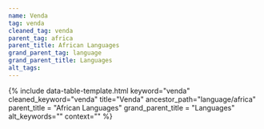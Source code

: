 ```yaml
---
name: Venda
tag: venda
cleaned_tag: venda
parent_tag: africa
parent_title: African Languages
grand_parent_tag: language
grand_parent_title: Languages
alt_tags: 
---
```


{% include data-table-template.html 
  keyword="venda" 
  cleaned_keyword="venda" 
  title="Venda"
  ancestor_path="language/africa" 
  parent_title = "African Languages"
  grand_parent_title = "Languages"
  alt_keywords=""
  context=""
%}

